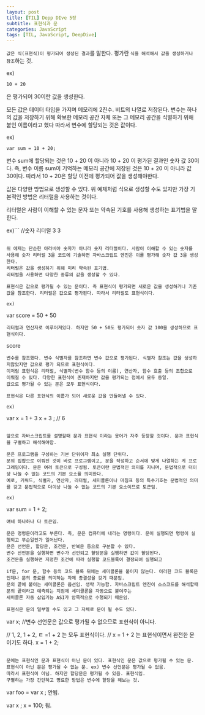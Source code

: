 ```yaml
---
layout: post
title: [TIL] Depp DIve 5장
subtitle: 표현식과 문
categories: JavaScript
tags: [TIL, JavaScript, DeepDive]
---
```



``값은 식(표현식)이 평가되어 생성된 결과``를 말한다. 평가란 ``식을 해석해서 값을 생성하거나 참조``하는 것. 

ex)
```
10 + 20
```

은 평가되어 30이란 값을 생성한다.

모든 값은 데이터 타입을 가지며 메모리에 2진수. 비트의 나열로 저장된다.
변수는 하나의 값을 저장하기 위해 확보한 메모리 공간 자체 또는 그 메모리 공간을 식별하기 위해 붙인 이름이라고 했다 따라서 변수에 할당되는 것은 값이다.

ex)
```
var sum = 10 + 20;
```
변수 sum에 할당되는 것은 10 + 20 이 아니라 10 + 20 이 평가된 결과인 숫자 값 30이다. 
즉, 변수 이름 sum이 기억하는 메모리 공간에 저장된 것은 10 + 20 이 아니라 값 30이다. 따라서 10 + 20은 할당 이전에 평가되어 값을 생성해야한다.

값은 다양한 방법으로 생성할 수 있다. 위 예제처럼 식으로 생성할 수도 있지만 가장 기본적인 방법은 리터럴을 사용하는 것이다.

리터럴은 사람이 이해할 수 있는 문자 또는 약속된 기호를 사용해 생성하는 표기법을 말한다.

ex)```
//숫자 리터럴 3
3
```

위 에제는 단순한 아라비아 숫자가 아니라 숫자 리터럴이다. 사람이 이해할 수 있는 숫자를 사용해 숫자 리터럴 3을 코드에 기술하면 자바스크립트 엔진은 이를 평가해 숫자 값 3을 생성한다.
리터럴은 값을 생성하기 위해 미리 약속된 표기법.
리터럴을 사용하면 다양한 종류의 값을 생성할 수 있다.

표현식은 값으로 평가될 수 있는 문이다. 즉 표현식이 평가되면 새로운 값을 생성하거나 기존값을 참조한다. 리터럴은 값으로 평가된다. 따라서 리터럴도 표현식이다.

ex)
```
var score = 50 + 50
```
리터럴과 연산자로 이루어져있다. 하지만 50 + 50도 평가되어 숫자 값 100을 생성하므로 표현식이다.
```
score
```
변수를 참조했다. 변수 식별자를 참조하면 변수 값으로 평가된다. 식별자 참조는 값을 생성하지않았지만 값으로 평가 되므로 표현식이다.
이처럼 표현식은 리터럴, 식별자(변수 함수 등의 이름), 연산자, 함수 호출 등의 조합으로 이뤄질 수 있다. 다양한 표현식이 존재하지만 값을 평가되는 점에서 모두 동일.
값으로 평가될 수 있는 문은 모두 표현식이다.

표현식은 다른 표현식의 이룹가 되어 새로운 값을 만들어낼 수 있다.

ex)
```
var x = 1 + 3
x + 3 ; // 6
```

앞으로 자바스크립트를 설명할때 문과 표현식 이라는 용어가 자주 등장할 것이다. 문과 표현식을 구별하고 해석해야함.

문은 프로그램을 구성하는 기본 단위이자 최소 실행 단위다.
문의 집합으로 이뤄진 것이 바로 프로그램이고, 문을 작성하고 순서에 맞게 나열하는 게 프로그래밍이다. 문은 여러 토큰으로 구성됨. 토큰이란 문법적인 의미를 지니며, 문법적으로 더이상 나눌 수 없는 코드의 기본 요소를 의미한다.
예로, 키워드, 식별자, 연산자, 리터럴, 세미콜론이나 마침표 등의 특수기호는 문법적인 의미를 갖고 문법적으로 더이상 나눌 수 없는 코드의 기본 요소이므로 토큰임.

ex) 
```
var sum =  1 + 2;
```
얘네 하나하나 다 토큰임.

문은 명령문이라고도 부른다. 즉, 문은 컴퓨터에 내리는 명령이다. 문이 실행되면 명령이 실행되고 무슨일인가 일어난다.
문은 선언문, 할당문, 조건문, 반복문 등으로 구분할 수 있다.
변수 선언문을 실행하면 변수가 선언되고 할당문을 실행하면 값이 할당된다.
조건문을 실행하면 지정한 조건에 따라 실행할 코드블록이 결정되어 실행되고

if문, for 문, 함수 등의 코드 블록 뒤에는 세미콜론을 붙이지 않는다. 이러한 코드 블록은 언제나 문의 종료를 의미하는 자체 종결성을 갖기 때문임.
문의 끝에 붙이는 세미콜론은 옵션임. 생략 가능함. 자바스크립트 엔진이 소스코드를 해석할때 문의 끝이라고 예측되는 지점에 세미콜론을 자동으로 붙여주는
세미콜론 자동 삽입기능 ASI가 암묵적으로 수행되기 때문임.

표현식은 문의 일부일 수도 있고 그 자체로 문이 될 수도 있다. 

```
var x;
//변수 선언문은 값으로 평가될 수 없으므로 표현식이 아니다.

// 1, 2, 1 + 2, ㅌ =1 + 2 는 모두 표현식이다.
// x = 1 + 2 는 표현식이면서 완전한 문이기도 하다.
x = 1 + 2;
```

문에는 표현식인 문과 표현식이 아닌 문이 있다. 표현식인 문은 값으로 평가될 수 있는 문. 표현식이 아닌 문은 평가될 수 없는 문. ex) 변수 선언문은 평가될 수 없음.
따라서 표현식이 아님. 하지만 할당문은 평가될 수 있음. 표현식임.
구별하는 가장 간단하고 명료한 방법은 변수에 할당을 해보는 것.
```
var foo = var x ;
안됨.

var x ;
x = 100;
됨.

```
